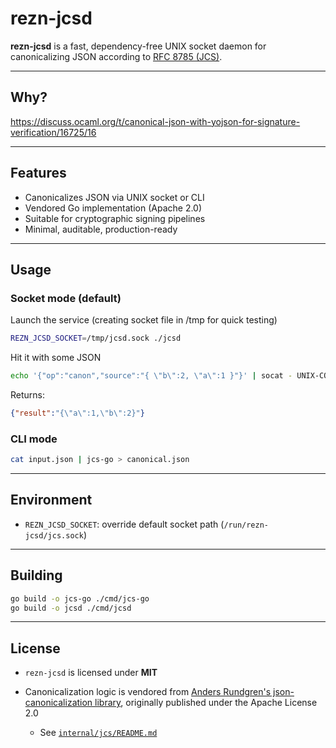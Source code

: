 # rezn-jcsd

**rezn-jcsd** is a fast, dependency-free UNIX socket daemon for canonicalizing JSON according to [RFC 8785 (JCS)](https://datatracker.ietf.org/doc/html/rfc8785).  

---

## Why?

https://discuss.ocaml.org/t/canonical-json-with-yojson-for-signature-verification/16725/16

---

## Features

- Canonicalizes JSON via UNIX socket or CLI
- Vendored Go implementation (Apache 2.0)
- Suitable for cryptographic signing pipelines
- Minimal, auditable, production-ready

---

## Usage

### Socket mode (default)

Launch the service (creating socket file in /tmp for quick testing)

```bash
REZN_JCSD_SOCKET=/tmp/jcsd.sock ./jcsd
```

Hit it with some JSON

```bash
echo '{"op":"canon","source":"{ \"b\":2, \"a\":1 }"}' | socat - UNIX-CONNECT:/tmp/jcsd.sock
````

Returns:

```json
{"result":"{\"a\":1,\"b\":2}"}
```

### CLI mode

```bash
cat input.json | jcs-go > canonical.json
```

---

## Environment

* `REZN_JCSD_SOCKET`: override default socket path (`/run/rezn-jcsd/jcs.sock`)

---

## Building

```bash
go build -o jcs-go ./cmd/jcs-go
go build -o jcsd ./cmd/jcsd
```

---

## License

* `rezn-jcsd` is licensed under **MIT**
* Canonicalization logic is vendored from [Anders Rundgren's json-canonicalization library](https://github.com/cyberphone/json-canonicalization), originally published under the Apache License 2.0

  * See [`internal/jcs/README.md`](internal/jcs/README.md)
